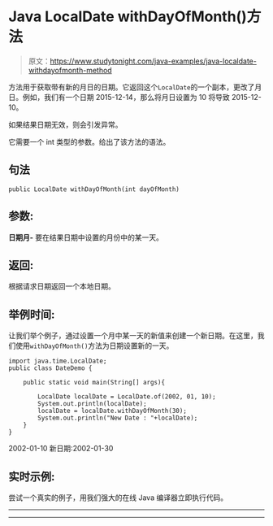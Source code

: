 # Java LocalDate withDayOfMonth()方法

> 原文：<https://www.studytonight.com/java-examples/java-localdate-withdayofmonth-method>

方法用于获取带有新的月日的日期。它返回这个`LocalDate`的一个副本，更改了月日。例如，我们有一个日期 2015-12-14，那么将月日设置为 10 将导致 2015-12-10。

如果结果日期无效，则会引发异常。

它需要一个 int 类型的参数。给出了该方法的语法。

## 句法

```
public LocalDate withDayOfMonth(int dayOfMonth)
```

## 参数:

**日期月-** 要在结果日期中设置的月份中的某一天。

## 返回:

根据请求日期返回一个本地日期。

## 举例时间:

让我们举个例子，通过设置一个月中某一天的新值来创建一个新日期。在这里，我们使用`withDayOfMonth()`方法为日期设置新的一天。

```
import java.time.LocalDate;
public class DateDemo {

	public static void main(String[] args){  

		LocalDate localDate = LocalDate.of(2002, 01, 10);
		System.out.println(localDate);
		localDate = localDate.withDayOfMonth(30);
		System.out.println("New Date : "+localDate);
	}
}
```

2002-01-10
新日期:2002-01-30

## 实时示例:

尝试一个真实的例子，用我们强大的在线 Java 编译器立即执行代码。

* * *

* * *